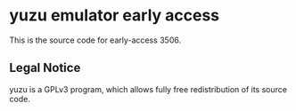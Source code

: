 yuzu emulator early access
=============

This is the source code for early-access 3506.

## Legal Notice

yuzu is a GPLv3 program, which allows fully free redistribution of its source code.